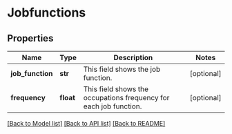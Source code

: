 # Jobfunctions


## Properties
Name | Type | Description | Notes
------------ | ------------- | ------------- | -------------
**job_function** | **str** | This field shows the job function. | [optional] 
**frequency** | **float** | This field shows the occupations frequency for each job function. | [optional] 

[[Back to Model list]](../README.md#documentation-for-models) [[Back to API list]](../README.md#documentation-for-api-endpoints) [[Back to README]](../README.md)


